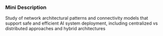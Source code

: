 ### Mini Description

Study of network architectural patterns and connectivity models that support safe and efficient AI system deployment, including centralized vs distributed approaches and hybrid architectures
